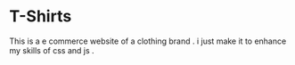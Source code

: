 # T-Shirts
This is a e commerce website of a clothing brand . i just make it to enhance my skills of css and js .
